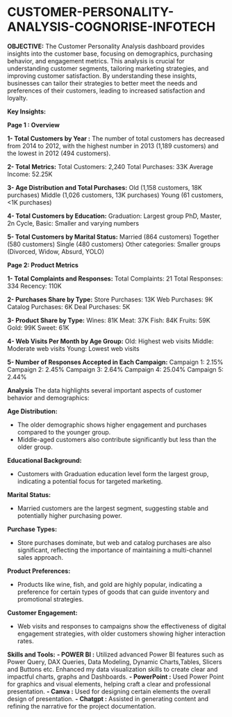 # CUSTOMER-PERSONALITY-ANALYSIS-COGNORISE-INFOTECH


**OBJECTIVE:**
The Customer Personality Analysis dashboard provides insights into the customer base, focusing on demographics, purchasing behavior, and engagement metrics. This analysis is crucial for understanding customer segments, tailoring marketing strategies, and improving customer satisfaction.
By understanding these insights, businesses can tailor their strategies to better meet the needs and preferences of their customers, leading to increased satisfaction and loyalty.


**Key Insights:**

**Page 1 : Overview**

  **1-  **Total Customers by Year :****
        The number of total customers has decreased from 2014 to 2012, with the highest number in 2013 (1,189 customers) and the lowest in 2012 (494 customers).
  
  **2- **Total Metrics:****
  Total Customers: 2,240
  Total Purchases: 33K
  Average Income: 52.25K
  
  **3- Age Distribution and Total Purchases:**
  Old (1,158 customers, 18K purchases)
  Middle (1,026 customers, 13K purchases)
  Young (61 customers, <1K purchases)

  **4- Total Customers by Education:**
  Graduation: Largest group
  PhD, Master, 2n Cycle, Basic: Smaller and varying numbers
  
  **5- Total Customers by Marital Status:**
    Married (864 customers)
    Together (580 customers)
    Single (480 customers)
    Other categories: Smaller groups (Divorced, Widow, Absurd, YOLO)
  

**Page 2: Product Metrics**
   

   **1- Total Complaints and Responses:**
    Total Complaints: 21
    Total Responses: 334
    Recency: 110K

  **2- Purchases Share by Type:**
    Store Purchases: 13K
    Web Purchases: 9K
    Catalog Purchases: 6K
    Deal Purchases: 5K
  
  **3- Product Share by Type:**
    Wines: 81K
    Meat: 37K
    Fish: 84K
    Fruits: 59K
    Gold: 99K
    Sweet: 61K

  **4- Web Visits Per Month by Age Group:**
    Old: Highest web visits
    Middle: Moderate web visits
    Young: Lowest web visits

  **5- Number of Responses Accepted in Each Campaign:**
    Campaign 1: 2.15%
    Campaign 2: 2.45%
    Campaign 3: 2.64%
    Campaign 4: 25.04%
    Campaign 5: 2.44%

**Analysis**
The data highlights several important aspects of customer behavior and demographics:

**Age Distribution:**
- The older demographic shows higher engagement and purchases compared to the younger group.
- Middle-aged customers also contribute significantly but less than the older group.

**Educational Background:**
- Customers with Graduation education level form the largest group, indicating a potential focus for targeted marketing.
  
**Marital Status:**
- Married customers are the largest segment, suggesting stable and potentially higher purchasing power.
  
**Purchase Types:**
- Store purchases dominate, but web and catalog purchases are also significant, reflecting the importance of maintaining a multi-channel sales approach.
  
**Product Preferences:**
- Products like wine, fish, and gold are highly popular, indicating a preference for certain types of goods that can guide inventory and promotional strategies.
  
**Customer Engagement:**
- Web visits and responses to campaigns show the effectiveness of digital engagement strategies, with older customers showing higher interaction rates.



**Skills and Tools:**
**- POWER BI :** Utilized advanced Power BI features such as Power Query, DAX Queries, Data Modeling, Dynamic Charts,Tables, Slicers and Buttons etc. 
               Enhanced my data visualization skills to create clear and impactful charts, graphs and Dashboards.
**- PowerPoint :** Used Power Point for graphics and visual elements, helping craft a clear and professional presentation.
**- Canva :** Used for designing certain elements the overall design of presentation.
**- Chatgpt :** Assisted in generating content and refining the narrative for the project documentation.
